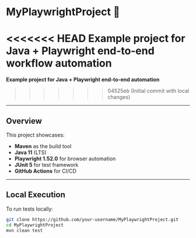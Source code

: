 # MyPlaywrightProject 🚀

<<<<<<< HEAD
**Example project for Java + Playwright end‑to‑end workflow automation**
=======
**Example project for Java + Playwright end‑to‑end automation**
>>>>>>> 04525eb (Initial commit with local changes)

---

##  Overview

This project showcases:

- **Maven** as the build tool
- **Java 11** (LTS)
- **Playwright 1.52.0** for browser automation
- **JUnit 5** for test framework
- **GitHub Actions** for CI/CD

---

##  Local Execution

To run tests locally:

```bash
git clone https://github.com/your-username/MyPlaywrightProject.git
cd MyPlaywrightProject
mvn clean test
